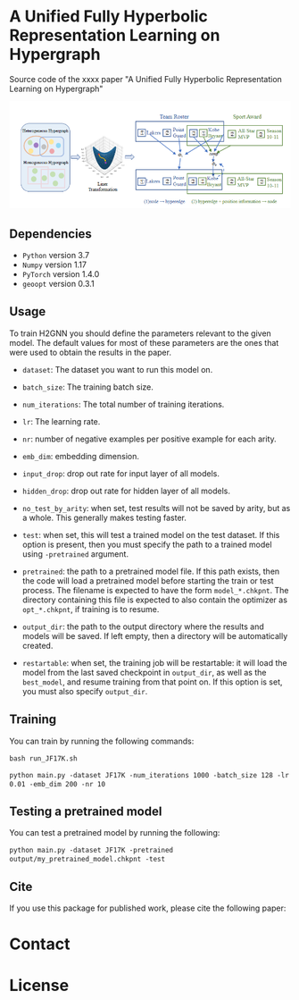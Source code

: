 # A Unified Fully Hyperbolic Representation Learning on Hypergraph
Source code of the xxxx paper "A Unified Fully Hyperbolic Representation Learning on Hypergraph"

![](./figs/overview.png)


## Dependencies

* `Python` version 3.7
* `Numpy` version 1.17
* `PyTorch` version 1.4.0
* `geoopt` version 0.3.1

## Usage
To train H2GNN you should define the parameters relevant to the given model.
The default values for most of these parameters are the ones that were used to obtain the results in the paper.

- `dataset`: The dataset you want to run this model on.

- `batch_size`: The training batch size.

- `num_iterations`: The total number of training iterations.

- `lr`: The learning rate.

- `nr`: number of negative examples per positive example for each arity.

- `emb_dim`: embedding dimension.

- `input_drop`: drop out rate for input layer of all models.

- `hidden_drop`: drop out rate for hidden layer of all models.

- `no_test_by_arity`: when set, test results will not be saved by arity, but as a whole. This generally makes testing faster. 

- `test`: when set, this will test a trained model on the test dataset. If this option is present, then you must specify the path to a trained model using `-pretrained` argument.

- `pretrained`: the path to a pretrained model file. If this path exists, then the code will load a pretrained model before starting the train or test process.
The filename is expected to have the form `model_*.chkpnt`. The directory containing this file is expected to also contain the optimizer as `opt_*.chkpnt`, if training is to resume. 

- `output_dir`: the path to the output directory where the results and models will be saved. If left empty, then a directory will be automatically created.

- `restartable`: when set, the training job will be restartable: it will load the model from the last saved checkpoint in `output_dir`, as well as the `best_model`, and resume training from that point on.
If this option is set, you must also specify `output_dir`.


## Training
You can train by running the following commands:
```console
bash run_JF17K.sh
```
```console
python main.py -dataset JF17K -num_iterations 1000 -batch_size 128 -lr 0.01 -emb_dim 200 -nr 10
```

## Testing a pretrained model
You can test a pretrained model by running the following:
```console
python main.py -dataset JF17K -pretrained output/my_pretrained_model.chkpnt -test
```


## Cite 

If you use this package for published work, please cite the following paper:

Contact
=======


License
=======

